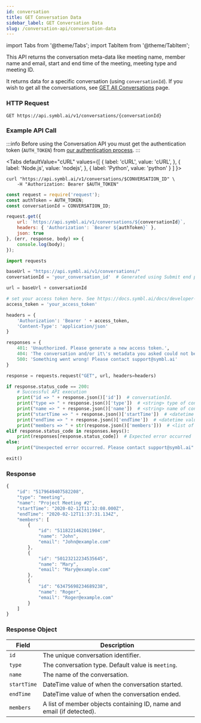 ```yaml
---
id: conversation
title: GET Conversation Data
sidebar_label: GET Conversation Data
slug: /conversation-api/conversation-data
---
```

import Tabs from '@theme/Tabs';
import TabItem from '@theme/TabItem';

This API returns the conversation meta-data like meeting name, member name and email, start and end time of the meeting, meeting type and meeting ID.

It returns data for a specific conversation (using `conversationId`). If you wish to get all the conversations, see [GET All Conversations](/docs/conversation-api/all-conversations) page. 


### HTTP Request

`GET https://api.symbl.ai/v1/conversations/{conversationId}`


### Example API Call

:::info
Before using the Conversation API you must get the authentication token (`AUTH_TOKEN`) from [our authentication process](/docs/developer-tools/authentication).
:::


<Tabs
  defaultValue="cURL"
  values={[
    { label: 'cURL', value: 'cURL', },
    { label: 'Node.js', value: 'nodejs', },
    { label: 'Python', value: 'python' }
  ]
}>
<TabItem value="cURL">

```shell
curl "https://api.symbl.ai/v1/conversations/$CONVERSATION_ID" \
    -H "Authorization: Bearer $AUTH_TOKEN"
```

</TabItem>

<TabItem value="nodejs">

```js
const request = require('request');
const authToken = AUTH_TOKEN;
const conversationId = CONVERSATION_ID;

request.get({
    url: `https://api.symbl.ai/v1/conversations/${conversationId}`,
    headers: { 'Authorization': `Bearer ${authToken}` },
    json: true
}, (err, response, body) => {
    console.log(body);
});
```

</TabItem>
<TabItem value="python">

```py
import requests

baseUrl = "https://api.symbl.ai/v1/conversations/"
conversationId = 'your_conversation_id'  # Generated using Submit end point

url = baseUrl + conversationId

# set your access token here. See https://docs.symbl.ai/docs/developer-tools/authentication
access_token = 'your_access_token'

headers = {
    'Authorization': 'Bearer ' + access_token,
    'Content-Type': 'application/json'
}

responses = {
    401: 'Unauthorized. Please generate a new access token.',
    404: 'The conversation and/or it\'s metadata you asked could not be found, please check the input provided',
    500: 'Something went wrong! Please contact support@symbl.ai'
}

response = requests.request("GET", url, headers=headers)

if response.status_code == 200:
    # Successful API execution
    print("id => " + response.json()['id'])  # conversationId.
    print("type => " + response.json()['type'])  # <string> type of conversation, default is meeting
    print("name => " + response.json()['name'])  # <string> name of conversation
    print("startTime => " + response.json()['startTime'])  # <datetime value> start time of conversation
    print("endTime => " + response.json()['endTime'])  # <datetime value> end time of conversation
    print("members => " + str(response.json()['members']))  # <list of member objects containing name and email if detected> members who were part of conversation
elif response.status_code in responses.keys():
    print(responses[response.status_code])  # Expected error occurred
else:
    print("Unexpected error occurred. Please contact support@symbl.ai" + ", Debug Message => " + str(response.text))

exit()
```

</TabItem>
</Tabs>


### Response


```javascript
{
    "id": "5179649407582208",
    "type": "meeting",
    "name": "Project Meeting #2",
    "startTime": "2020-02-12T11:32:08.000Z",
    "endTime": "2020-02-12T11:37:31.134Z",
    "members": [
        {
            "id": "5118221462011904",
            "name": "John",
            "email": "John@example.com"
        },
        {
            "id": "50123212234535645",
            "name": "Mary",
            "email": "Mary@example.com"
        },
        {
            "id": "63475698234689238",
            "name": "Roger",
            "email": "Roger@example.com"
        }
    ]
}
```

### Response Object

Field  | Description
---------- | ------- |
```id``` | The unique conversation identifier.
```type``` | The conversation type. Default value is `meeting`.
```name``` | The name of the conversation.
```startTime``` | DateTime value of when the conversation started.
```endTime``` | DateTime value of when the conversation ended. 
```members``` | A list of member objects containing ID, name and email (if detected).

